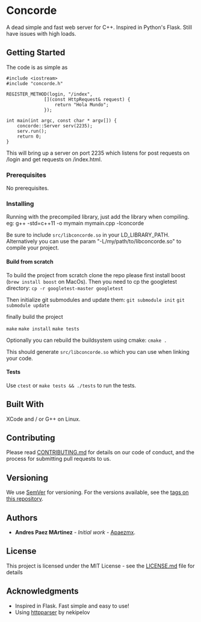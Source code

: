 # Concorde

A dead simple and fast web server for C++. Inspired in Python's Flask. Still have issues with high loads.

## Getting Started

The code is as simple as
```
#include <iostream>
#include "concorde.h"

REGISTER_METHOD(login, "/index",
              [](const HttpRequest& request) {
                  return "Hola Mundo";
              });

int main(int argc, const char * argv[]) {
    concorde::Server serv(2235);
    serv.run();
    return 0;
}

```

This will bring up a server on port 2235 which listens for post requests on /login and get requests on /index.html.

### Prerequisites

No prerequisites.

### Installing

Running with the precompiled library, just add the library when compiling.
eg: g++ -std=c++11 -o mymain mymain.cpp -lconcorde

Be sure to include `src/libconcorde.so` in your LD_LIBRARY_PATH. Alternatively you can use the param "-L/my/path/to/libconcorde.so"
to compile your project.

#### Build from scratch

To build the project from scratch clone the repo please first install boost (`brew install boost` on MacOs). 
Then you need to cp the googletest directory:
`cp -r googletest-master googletest`

Then initialize git submodules and update them:
`git submodule init`
`git submodule update`

finally build the project

`make`
`make install`
`make tests`

Optionally you can rebuild the buildsystem using cmake:
`cmake .`

This should generate `src/libconcorde.so` which you can use when linking your code.

#### Tests

Use `ctest` or `make tests && ./tests` to run the tests.

## Built With

XCode and / or G++ on Linux.

## Contributing

Please read [CONTRIBUTING.md](https://gist.github.com/PurpleBooth/b24679402957c63ec426) for details on our code of conduct, and the process for submitting pull requests to us.

## Versioning

We use [SemVer](http://semver.org/) for versioning. For the versions available, see the [tags on this repository](https://github.com/your/project/tags). 

## Authors

* **Andres Paez MArtinez** - *Initial work* - [Apaezmx](https://github.com/Apaezmx).

## License

This project is licensed under the MIT License - see the [LICENSE.md](LICENSE.md) file for details

## Acknowledgments

* Inspired in Flask. Fast simple and easy to use!
* Using [httpparser](https://github.com/nekipelov/httpparser) by nekipelov 
